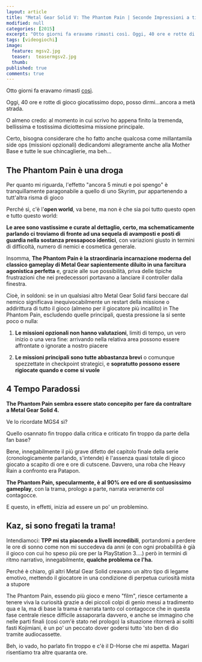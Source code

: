 ```yaml
---
layout: article
title: "Metal Gear Solid V: The Phantom Pain | Seconde Impressioni a tiepido (?!)"
modified: null
categories: [2015]
excerpt: "Otto giorni fa eravamo rimasti così. Oggi, 40 ore e rotte di gioco giocatissimo dopo, posso dirmi..."
tags: [videogiochi]
image: 
  feature: mgsv2.jpg
  teaser:  teasermgsv2.jpg
  thumb: 
published: true
comments: true
---
```


Otto giorni fa eravamo rimasti [così](http://xabacadabra.github.io/2015/Metal-Gear-Solid-V-phantom-pain-prime-impressioni/).

Oggi, 40 ore e rotte di gioco giocatissimo dopo, posso dirmi...ancora a metà strada.

O almeno credo: al momento in cui scrivo ho appena finito la tremenda, bellissima e tostissima diciottesima missione principale.

Certo, bisogna considerare che ho fatto anche qualcosa come millantamila side ops (missioni opzionali) dedicandomi allegramente anche alla Mother Base e tutte le sue chincaglierie, ma beh...

## The Phantom Pain è una droga

Per quanto mi riguarda, l'effetto "ancora 5 minuti e poi spengo" è tranquillamente paragonabile a quello di uno Skyrim, pur appartenendo a tutt'altra risma di gioco

Perché sì, c'è l'**open world**, va bene, ma non è che sia poi tutto questo open e tutto questo world:

**Le aree sono vastissime e curate al dettaglio, certo, ma schematicamente parlando ci troviamo di fronte ad una sequela di avamposti e posti di guardia nella sostanza pressapoco identici**, con variazioni giusto in termini di difficoltà, numero di nemici e cosmetica generale.

Insomma, **The Phantom Pain è la straordinaria incarnazione moderna del classico gameplay di Metal Gear sapientemente diluito in una farcitura agonistica perfetta** e, grazie alle sue possibilità, priva delle tipiche frustrazioni che nei predecessori portavano a lanciare il controller dalla finestra.

Cioè, in soldoni: se in un qualsiasi altro Metal Gear Solid farsi beccare dal nemico significava inequivocabilmente un restart della missione o addirittura di tutto il gioco (almeno per il giocatore più incallito) in The Phantom Pain, escludendo quelle principali, questa pressione la si sente poco o nulla:

1. **Le missioni opzionali non hanno valutazioni**, limiti di tempo, un vero inizio o una vera fine: arrivando nella relativa area possono essere affrontate o ignorate a nostro piacere  

2. **Le missioni principali sono tutte abbastanza brevi** o comunque spezzettate in checkpoint strategici, e **sopratutto possono essere rigiocate quando e come si vuole**

## 4 Tempo Paradossi

**The Phantom Pain sembra essere stato concepito per fare da contraltare a Metal Gear Solid 4.**

Ve lo ricordate MGS4 sì?

Quello osannato fin troppo dalla critica e criticato fin troppo da parte della fan base?

Bene, innegabilmente il più grave difetto del capitolo finale della serie (cronologicamente parlando, s'intende) è l'assenza quasi totale di gioco giocato a scapito di ore e ore di cutscene. Davvero, una roba che Heavy Rain a confronto era Patapon.

**The Phantom Pain, specularmente, è al 90% ore ed ore di sontuosissimo gameplay**, con la trama, prologo a parte, narrata veramente col contagocce.

E questo, in effetti, inizia ad essere un po' un problemino.

## Kaz, si sono fregati la trama!

Intendiamoci: **TPP mi sta piacendo a livelli incredibili**, portandomi a perdere le ore di sonno come non mi succedeva da anni (e con ogni probabilità è già il gioco con cui ho speso più ore per la PlayStation 3....) però in termini di ritmo narrativo, innegabilmente, **qualche problema ce l'ha.**

Perché è chiaro, gli altri Metal Gear Solid creavano un altro tipo di legame emotivo, mettendo il giocatore in una condizione di perpetua curiosità mista a stupore

The Phantom Pain, essendo più gioco e meno "film", riesce certamente a tenere viva la curiosità grazie a dei piccoli colpi di genio messi a tradimento qua e la, ma di base la trama è narrata tanto col contagocce che in questa fase centrale riesce difficile assaporarla davvero, e anche se immagino che nelle parti finali (così com'è stato nel prologo) la situazione ritornerà ai soliti fasti Kojimiani, è un po' un peccato dover godersi tutto 'sto ben di dio tramite audiocassette.

Beh, io vado, ho parlato fin troppo e c'è il D-Horse che mi aspetta. Magari risentiamo tra altre quaranta ore.